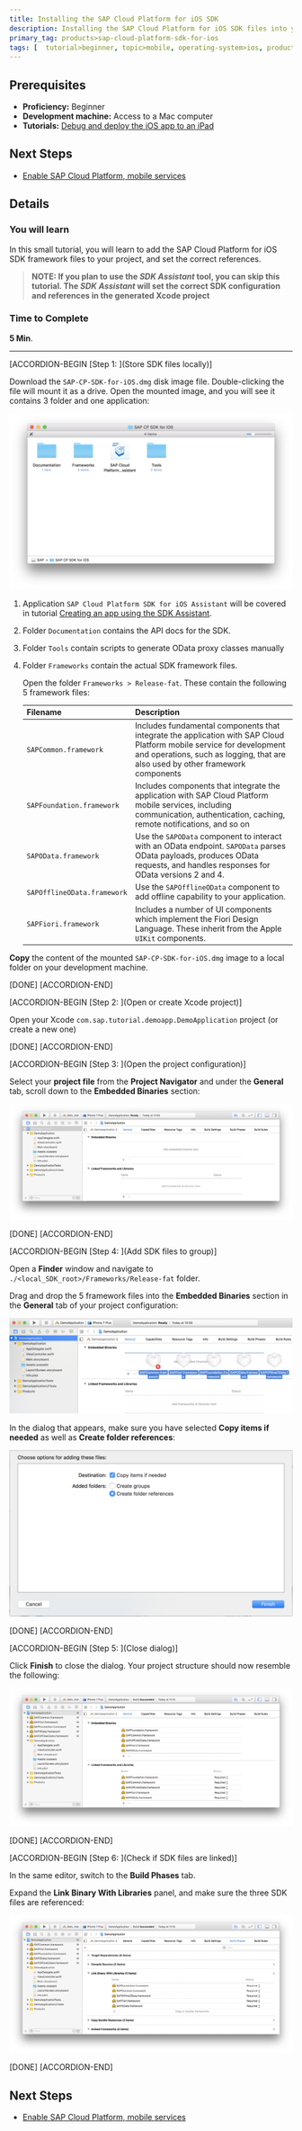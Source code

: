 ```yaml
---
title: Installing the SAP Cloud Platform for iOS SDK
description: Installing the SAP Cloud Platform for iOS SDK files into your project.
primary_tag: products>sap-cloud-platform-sdk-for-ios
tags: [  tutorial>beginner, topic>mobile, operating-system>ios, products>sap-cloud-platform, products>sap-cloud-platform-sdk-for-ios ]
---
```

## Prerequisites  
 - **Proficiency:** Beginner
 - **Development machine:** Access to a Mac computer
 - **Tutorials:** [Debug and deploy the iOS app to an iPad](https://go.sap.com/developer/tutorials/xcode-debug-deploy.html)

## Next Steps
 - [Enable SAP Cloud Platform, mobile services](https://go.sap.com/developer/tutorials/fiori-ios-hcpms-setup.html)

## Details
### You will learn  
In this small tutorial, you will learn to add the SAP Cloud Platform for iOS SDK framework files to your project, and set the correct references.

> **NOTE: If you plan to use the *SDK Assistant* tool, you can skip this tutorial. The *SDK Assistant* will set the correct SDK configuration and references in the generated Xcode project**

### Time to Complete
**5 Min**.

---

[ACCORDION-BEGIN [Step 1: ](Store SDK files locally)]

Download the `SAP-CP-SDK-for-iOS.dmg` disk image file. Double-clicking the file will mount it as a drive. Open the mounted image, and you will see it contains 3 folder and one application:

![Adding files dialog](fiori-ios-hcpms-install-sdk-01.png)

1.  Application `SAP Cloud Platform SDK for iOS Assistant` will be covered in tutorial [Creating an app using the SDK Assistant](https://go.sap.com/developer/tutorials/fiori-ios-sdk-assistant.html).
2.  Folder `Documentation` contains the API docs for the SDK.
3.  Folder `Tools` contain scripts to generate OData proxy classes manually
3.  Folder `Frameworks` contain the actual SDK framework files.

    Open the folder `Frameworks > Release-fat`. These contain the following 5 framework files:

    | Filename | Description |
    |---|---|
    | `SAPCommon.framework` | Includes fundamental components that integrate the application with SAP Cloud Platform mobile service for development and operations, such as logging, that are also used by other framework components|
    | `SAPFoundation.framework` | Includes components that integrate the application with SAP Cloud Platform mobile services, including communication, authentication, caching, remote notifications, and so on |
    | `SAPOData.framework` | Use the `SAPOData` component to interact with an OData endpoint. `SAPOData` parses OData payloads, produces OData requests, and handles responses for OData versions 2 and 4. |
    | `SAPOfflineOData.framework` | Use the `SAPOfflineOData` component to add offline capability to your application. |
    | `SAPFiori.framework` | Includes a number of UI components which implement the Fiori Design Language. These inherit from the Apple `UIKit` components. |

**Copy** the content of the mounted `SAP-CP-SDK-for-iOS.dmg` image to a local folder on your development machine.

[DONE]
[ACCORDION-END]

[ACCORDION-BEGIN [Step 2: ](Open or create Xcode project)]

Open your Xcode `com.sap.tutorial.demoapp.DemoApplication` project (or create a new one)

[DONE]
[ACCORDION-END]

[ACCORDION-BEGIN [Step 3: ](Open the project configuration)]

Select your **project file** from the **Project Navigator** and under the **General** tab, scroll down to the **Embedded Binaries** section:

![Adding files dialog](fiori-ios-hcpms-install-sdk-02.png)

[DONE]
[ACCORDION-END]

[ACCORDION-BEGIN [Step 4: ](Add SDK files to group)]

Open a **Finder** window and navigate to `./<local_SDK_root>/Frameworks/Release-fat` folder.

Drag and drop the 5 framework files into the **Embedded Binaries** section in the **General** tab of your project configuration:

![Adding files dialog](fiori-ios-hcpms-install-sdk-03.png)

In the dialog that appears, make sure you have selected **Copy items if needed** as well as **Create folder references**:

![Adding files dialog](fiori-ios-hcpms-install-sdk-04.png)

[DONE]
[ACCORDION-END]

[ACCORDION-BEGIN [Step 5: ](Close dialog)]

Click **Finish** to close the dialog. Your project structure should now resemble the following:

![Adding files dialog](fiori-ios-hcpms-install-sdk-05.png)

[DONE]
[ACCORDION-END]

[ACCORDION-BEGIN [Step 6: ](Check if SDK files are linked)]

In the same editor, switch to the **Build Phases** tab.

Expand the **Link Binary With Libraries** panel, and make sure the three SDK files are referenced:

![Build Phases panel](fiori-ios-hcpms-install-sdk-06.png)

[DONE]
[ACCORDION-END]

## Next Steps
 - [Enable SAP Cloud Platform, mobile services](https://go.sap.com/developer/tutorials/fiori-ios-hcpms-setup.html)
